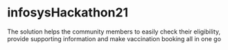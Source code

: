 # infosysHackathon21
The solution helps the community members to easily check their eligibility, provide supporting information and make vaccination booking all in one go
